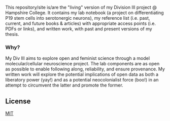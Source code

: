 This repository/site is/are the "living" version of my Division III project @ Hampshire College. It contains my lab notebook (a  project on differentiating P19 stem cells into serotonergic neurons), my reference list (i.e. past, current, and future books & articles) with appropriate access points (i.e. PDFs or links), and written work, with past and present versions of my thesis.

<h3>Why?</h3>
My Div III aims to explore open and feminist science through a model molecular/cellular neuroscience project. The lab components are as open as possible to enable following along, reliability, and ensure provenance. My written work will explore the potential implications of open data as both a liberatory power (yay!) and as a potential neocolonialist force (boo!) in an attempt to circumvent the latter and promote the former.


## License

[MIT](http://opensource.org/licenses/MIT)
